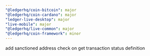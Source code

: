 ```yaml
---
"@ledgerhq/coin-bitcoin": major
"@ledgerhq/coin-cardano": major
"ledger-live-desktop": major
"live-mobile": major
"@ledgerhq/live-common": major
"@ledgerhq/coin-framework": minor
---
```


add sanctioned address check on get transaction status definition
